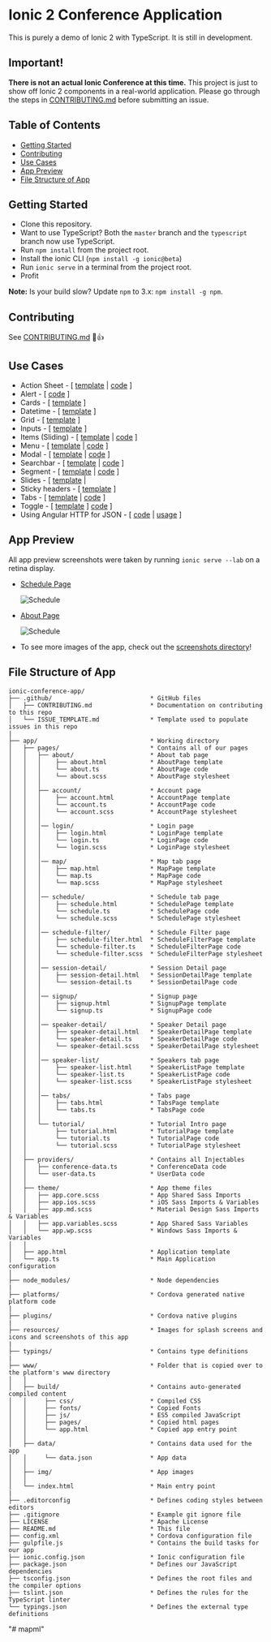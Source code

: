 # Ionic 2 Conference Application

This is purely a demo of Ionic 2 with TypeScript. It is still in development.


## Important!
**There is not an actual Ionic Conference at this time.** This project is just to show off Ionic 2 components in a real-world application. Please go through the steps in [CONTRIBUTING.md](https://github.com/driftyco/ionic-conference-app/blob/master/.github/CONTRIBUTING.md) before submitting an issue.


## Table of Contents
 - [Getting Started](#getting-started)
 - [Contributing](#contributing)
 - [Use Cases](#use-cases)
 - [App Preview](#app-preview)
 - [File Structure of App](#file-structure-of-app)


## Getting Started

* Clone this repository.
* Want to use TypeScript? Both the `master` branch and the `typescript` branch now use TypeScript.
* Run `npm install` from the project root.
* Install the ionic CLI (`npm install -g ionic@beta`)
* Run `ionic serve` in a terminal from the project root.
* Profit

**Note:** Is your build slow? Update `npm` to 3.x: `npm install -g npm`.


## Contributing
See [CONTRIBUTING.md](https://github.com/driftyco/ionic-conference-app/blob/master/CONTRIBUTING.md) :tada::+1:


## Use Cases

* Action Sheet - [ [template](https://github.com/driftyco/ionic-conference-app/blob/master/app/pages/speaker-list/speaker-list.html) | [code](https://github.com/driftyco/ionic-conference-app/blob/master/app/pages/speaker-list/speaker-list.ts) ]
* Alert - [ [code](https://github.com/driftyco/ionic-conference-app/blob/master/app/pages/schedule/schedule.ts) ]
* Cards - [ [template](https://github.com/driftyco/ionic-conference-app/blob/master/app/pages/speaker-list/speaker-list.html) ]
* Datetime - [ [template](https://github.com/driftyco/ionic-conference-app/blob/master/app/pages/about/about.html) ]
* Grid - [ [template](https://github.com/driftyco/ionic-conference-app/blob/master/app/pages/login/login.html) ]
* Inputs - [ [template](https://github.com/driftyco/ionic-conference-app/blob/master/app/pages/login/login.html) ]
* Items (Sliding) - [ [template](https://github.com/driftyco/ionic-conference-app/blob/master/app/pages/schedule/schedule.html) | [code](https://github.com/driftyco/ionic-conference-app/blob/master/app/pages/schedule/schedule.ts) ]
* Menu - [ [template](https://github.com/driftyco/ionic-conference-app/blob/master/app/app.html) |
[code](https://github.com/driftyco/ionic-conference-app/blob/master/app/app.ts) ]
* Modal - [ [template](https://github.com/driftyco/ionic-conference-app/blob/master/app/pages/schedule-filter/schedule-filter.html) | [code](https://github.com/driftyco/ionic-conference-app/blob/master/app/pages/schedule/schedule.ts) ]
* Searchbar - [ [template](https://github.com/driftyco/ionic-conference-app/blob/master/app/pages/schedule/schedule.html) | [code](https://github.com/driftyco/ionic-conference-app/blob/master/app/pages/schedule/schedule.ts) ]
* Segment - [ [template](https://github.com/driftyco/ionic-conference-app/blob/master/app/pages/schedule/schedule.html) | [code](https://github.com/driftyco/ionic-conference-app/blob/master/app/pages/schedule/schedule.ts) ]
* Slides - [ [template](https://github.com/driftyco/ionic-conference-app/blob/master/app/pages/tutorial/tutorial.html) |
* Sticky headers - [ [template](https://github.com/driftyco/ionic-conference-app/blob/master/app/pages/schedule/schedule.html) ]
* Tabs - [ [template](https://github.com/driftyco/ionic-conference-app/blob/master/app/pages/tabs/tabs.html) | [code](https://github.com/driftyco/ionic-conference-app/blob/master/app/pages/tabs/tabs.ts) ]
* Toggle - [ [template](https://github.com/driftyco/ionic-conference-app/blob/master/app/pages/schedule-filter/schedule-filter.html) ]
[code](https://github.com/driftyco/ionic-conference-app/blob/master/app/pages/tutorial/tutorial.ts) ]
* Using Angular HTTP for JSON - [ [code](https://github.com/driftyco/ionic-conference-app/blob/master/app/providers/conference-data.ts) | [usage](https://github.com/driftyco/ionic-conference-app/blob/master/app/pages/schedule/schedule.ts) ]


## App Preview

All app preview screenshots were taken by running `ionic serve --lab` on a retina display.

- [Schedule Page](https://github.com/driftyco/ionic-conference-app/blob/master/app/pages/schedule/schedule.html)

  <img src="resources/screenshots/SchedulePage.png" alt="Schedule">


- [About Page](https://github.com/driftyco/ionic-conference-app/blob/master/app/pages/about/about.html)

  <img src="resources/screenshots/AboutPage.png" alt="Schedule">


- To see more images of the app, check out the [screenshots directory](https://github.com/driftyco/ionic-conference-app/tree/master/resources/screenshots)!


## File Structure of App

```
ionic-conference-app/
├── .github/                           * GitHub files
│   ├── CONTRIBUTING.md                * Documentation on contributing to this repo
│   └── ISSUE_TEMPLATE.md              * Template used to populate issues in this repo
|
├── app/                               * Working directory
│   ├── pages/                         * Contains all of our pages
│   │   ├── about/                     * About tab page
│   │   │    ├── about.html            * AboutPage template
│   │   │    └── about.ts              * AboutPage code
│   │   │    └── about.scss            * AboutPage stylesheet
│   │   │
│   │   ├── account/                   * Account page
│   │   │    ├── account.html          * AccountPage template
│   │   │    └── account.ts            * AccountPage code
│   │   │    └── account.scss          * AccountPage stylesheet
│   │   │
│   │   │── login/                     * Login page
│   │   │    ├── login.html            * LoginPage template
│   │   │    └── login.ts              * LoginPage code
│   │   │    └── login.scss            * LoginPage stylesheet
│   │   │
│   │   │── map/                       * Map tab page
│   │   │    ├── map.html              * MapPage template
│   │   │    └── map.ts                * MapPage code
│   │   │    └── map.scss              * MapPage stylesheet
│   │   │
│   │   │── schedule/                  * Schedule tab page
│   │   │    ├── schedule.html         * SchedulePage template
│   │   │    └── schedule.ts           * SchedulePage code
│   │   │    └── schedule.scss         * SchedulePage stylesheet
│   │   │
│   │   │── schedule-filter/           * Schedule Filter page
│   │   │    ├── schedule-filter.html  * ScheduleFilterPage template
│   │   │    └── schedule-filter.ts    * ScheduleFilterPage code
│   │   │    └── schedule-filter.scss  * ScheduleFilterPage stylesheet
│   │   │
│   │   │── session-detail/            * Session Detail page
│   │   │    ├── session-detail.html   * SessionDetailPage template
│   │   │    └── session-detail.ts     * SessionDetailPage code
│   │   │
│   │   │── signup/                    * Signup page
│   │   │    ├── signup.html           * SignupPage template
│   │   │    └── signup.ts             * SignupPage code
│   │   │
│   │   │── speaker-detail/            * Speaker Detail page
│   │   │    ├── speaker-detail.html   * SpeakerDetailPage template
│   │   │    └── speaker-detail.ts     * SpeakerDetailPage code
│   │   │    └── speaker-detail.scss   * SpeakerDetailPage stylesheet
│   │   │
│   │   │── speaker-list/              * Speakers tab page
│   │   │    ├── speaker-list.html     * SpeakerListPage template
│   │   │    └── speaker-list.ts       * SpeakerListPage code
│   │   │    └── speaker-list.scss     * SpeakerListPage stylesheet
│   │   │
│   │   │── tabs/                      * Tabs page
│   │   │    ├── tabs.html             * TabsPage template
│   │   │    └── tabs.ts               * TabsPage code
│   │   │
│   │   └── tutorial/                  * Tutorial Intro page
│   │        ├── tutorial.html         * TutorialPage template
│   │        └── tutorial.ts           * TutorialPage code
│   │        └── tutorial.scss         * TutorialPage stylesheet
│   │
│   ├── providers/                     * Contains all Injectables
│   │   ├── conference-data.ts         * ConferenceData code
│   │   └── user-data.ts               * UserData code
│   │
│   ├── theme/                         * App theme files
│   │   ├── app.core.scss              * App Shared Sass Imports
│   │   ├── app.ios.scss               * iOS Sass Imports & Variables
│   │   ├── app.md.scss                * Material Design Sass Imports & Variables
│   │   ├── app.variables.scss         * App Shared Sass Variables
│   │   └── app.wp.scss                * Windows Sass Imports & Variables
│   │
│   ├── app.html                       * Application template
│   └── app.ts                         * Main Application configuration
│
├── node_modules/                      * Node dependencies
|
├── platforms/                         * Cordova generated native platform code
|
├── plugins/                           * Cordova native plugins
|
├── resources/                         * Images for splash screens and icons and screenshots of this app
|
├── typings/                           * Contains type definitions
|
├── www/                               * Folder that is copied over to the platform's www directory
│   │   
│   ├── build/                         * Contains auto-generated compiled content
│   │     ├── css/                     * Compiled CSS
│   │     ├── fonts/                   * Copied Fonts
│   │     ├── js/                      * ES5 compiled JavaScript
│   │     ├── pages/                   * Copied html pages
│   │     └── app.html                 * Copied app entry point
│   │
│   ├── data/                          * Contains data used for the app
│   │     └── data.json                * App data
│   │
│   ├── img/                           * App images
│   │
│   └── index.html                     * Main entry point
|
├── .editorconfig                      * Defines coding styles between editors
├── .gitignore                         * Example git ignore file
├── LICENSE                            * Apache License
├── README.md                          * This file
├── config.xml                         * Cordova configuration file
├── gulpfile.js                        * Contains the build tasks for our app
├── ionic.config.json                  * Ionic configuration file
├── package.json                       * Defines our JavaScript dependencies
├── tsconfig.json                      * Defines the root files and the compiler options
├── tslint.json                        * Defines the rules for the TypeScript linter
└── typings.json                       * Defines the external type definitions
```
"# mapml" 
